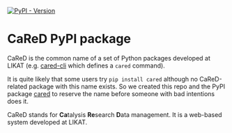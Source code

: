 [![PyPI - Version](https://img.shields.io/pypi/v/cared)](https://pypi.org/project/cared)
# CaReD PyPI package

CaReD is the common name of a set of Python packages developed at LIKAT 
(e.g. [cared-cli](https://pypi.org/project/cared-cli/) which defines a `cared` command).

It is quite likely that some users try `pip install cared` although no CaReD-related package with this name exists.
So we created this repo and the PyPI package [cared](https://pypi.org/project/cared/) to reserve the name before someone with bad intentions does it.

CaReD stands for **Ca**talysis **Re**search **D**ata management. It is a web-based system developed at LIKAT.
